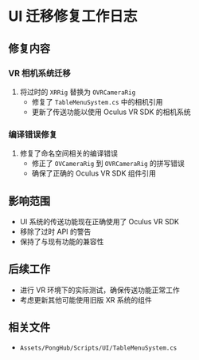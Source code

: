 # UI 迁移修复工作日志

## 修复内容

### VR 相机系统迁移

1. 将过时的 `XRRig` 替换为 `OVRCameraRig`
   - 修复了 `TableMenuSystem.cs` 中的相机引用
   - 更新了传送功能以使用 Oculus VR SDK 的相机系统

### 编译错误修复

1. 修复了命名空间相关的编译错误
   - 修正了 `OVCameraRig` 到 `OVRCameraRig` 的拼写错误
   - 确保了正确的 Oculus VR SDK 组件引用

## 影响范围

- UI 系统的传送功能现在正确使用了 Oculus VR SDK
- 移除了过时 API 的警告
- 保持了与现有功能的兼容性

## 后续工作

- 进行 VR 环境下的实际测试，确保传送功能正常工作
- 考虑更新其他可能使用旧版 XR 系统的组件

## 相关文件

- `Assets/PongHub/Scripts/UI/TableMenuSystem.cs`
